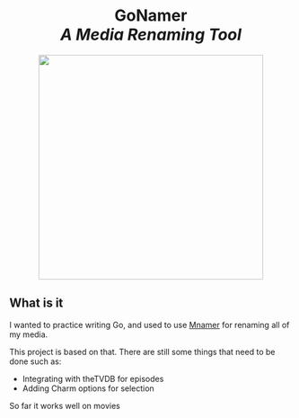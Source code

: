<h1 align="center">
  GoNamer
  <br>
  <i>A Media Renaming Tool</i>
</h1>

<p align="center">
  <img src="https://raw.githubusercontent.com/catppuccin/catppuccin/main/assets/palette/macchiato.png" width="400" />
</p>

## What is it

I wanted to practice writing Go, and used to use <a href="https://github.com/jkwill87/mnamer">Mnamer</a>
for renaming all of my media. 

This project is based on that. There are still some things
that need to be done such as:

* Integrating with theTVDB for episodes
* Adding Charm options for selection

So far it works well on movies
